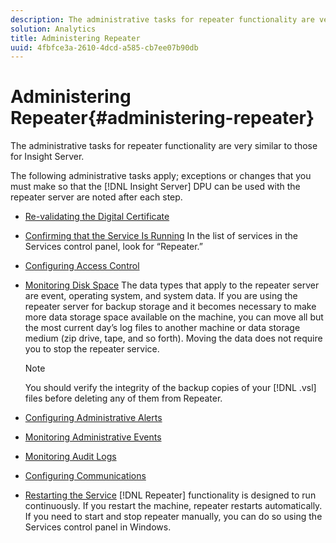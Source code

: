 ```yaml
---
description: The administrative tasks for repeater functionality are very similar to those for Insight Server.
solution: Analytics
title: Administering Repeater
uuid: 4fbfce3a-2610-4dcd-a585-cb7ee07b90db
---
```


# Administering Repeater{#administering-repeater}

The administrative tasks for repeater functionality are very similar to those for Insight Server.

The following administrative tasks apply; exceptions or changes that you must make so that the [!DNL Insight Server] DPU can be used with the repeater server are noted after each step.

* [Re-validating the Digital Certificate](../../../home/c-inst-svr/c-admin-inst-svr/c-reval-dgtl-cert.md#concept-f0020a6f0d6f477099b7a8f0b6e2944c) 
* [Confirming that the Service Is Running](../../../home/c-inst-svr/c-admin-inst-svr/c-cfrm-svc-rng.md#concept-15b046e92d254bbd95dec829abc76677) In the list of services in the Services control panel, look for “Repeater.” 

* [Configuring Access Control](../../../home/c-inst-svr/c-admin-inst-svr/c-config-acs-ctrl/c-config-acs-ctrl.md#concept-ac385e870dbe4b57a72bf7266b60f93d) 
* [Monitoring Disk Space](../../../home/c-inst-svr/c-admin-inst-svr/c-mntr-disk-spc/c-mntr-disk-spc.md#concept-a83447e44f4e47aba282328be395a0d4) The data types that apply to the repeater server are event, operating system, and system data. If you are using the repeater server for backup storage and it becomes necessary to make more data storage space available on the machine, you can move all but the most current day’s log files to another machine or data storage medium (zip drive, tape, and so forth). Moving the data does not require you to stop the repeater service.

  >[!NOTE]
  >
  >You should verify the integrity of the backup copies of your [!DNL .vsl] files before deleting any of them from Repeater.

* [Configuring Administrative Alerts](../../../home/c-inst-svr/c-admin-inst-svr/t-config-adm-alrts.md#task-0858f588da4941aa9d4952f6592681aa) 
* [Monitoring Administrative Events](../../../home/c-inst-svr/c-admin-inst-svr/t-mntr-adm-evts.md#task-4c78325b3e6e4dde8fa94c1896e19e34) 
* [Monitoring Audit Logs](../../../home/c-inst-svr/c-admin-inst-svr/t-mntr-adt-lgs.md#task-5dd9830424fe440ea1369215a1aca231) 
* [Configuring Communications](../../../home/c-inst-svr/c-admin-inst-svr/t-config-com.md#task-471305ecf7a644789a288f93c42514ec) 
* [Restarting the Service](../../../home/c-inst-svr/c-admin-inst-svr/t-rest-svc.md#task-97f97f1019bc440080ab2fddfdc04c74)  [!DNL Repeater] functionality is designed to run continuously. If you restart the machine, repeater restarts automatically. If you need to start and stop repeater manually, you can do so using the Services control panel in Windows.

